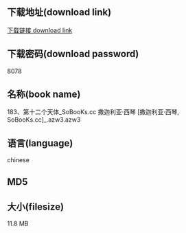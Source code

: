 ## 下载地址(download link)
[下载链接 download link](https://voluble-croquembouche-d321dc.netlify.app/?s=183%E3%80%81%E7%AC%AC%E5%8D%81%E4%BA%8C%E4%B8%AA%E5%A4%A9%E4%BD%93_SoBooKs.cc+%E6%92%92%E8%BF%A6%E5%88%A9%E4%BA%9A%C2%B7%E8%A5%BF%E7%90%B4+%5B%E6%92%92%E8%BF%A6%E5%88%A9%E4%BA%9A%C2%B7%E8%A5%BF%E7%90%B4%2C+SoBooKs.cc%5D_.azw3)

## 下载密码(download password)
8078

## 名称(book name)
183、第十二个天体_SoBooKs.cc 撒迦利亚·西琴 [撒迦利亚·西琴, SoBooKs.cc]_.azw3.azw3

## 语言(language)
chinese

## MD5


## 大小(filesize)
11.8 MB
